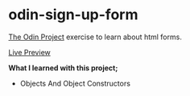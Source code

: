 # odin-sign-up-form

[The Odin Project](https://www.theodinproject.com/lessons/node-path-javascript-library) exercise to learn about html forms.

[Live Preview](https://oguzhan-ulutas.github.io/odin-library/)

**What I learned with this project;**

- Objects And Object Constructors
